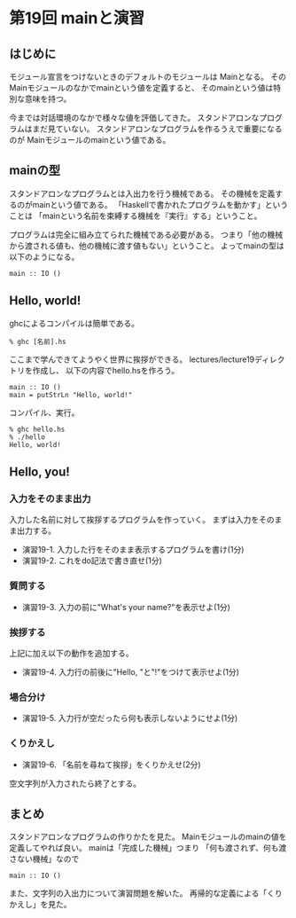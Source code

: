 第19回 mainと演習
=================

はじめに
--------

モジュール宣言をつけないときのデフォルトのモジュールは
Mainとなる。
そのMainモジュールのなかでmainという値を定義すると、
そのmainという値は特別な意味を持つ。

今までは対話環境のなかで様々な値を評価してきた。
スタンドアロンなプログラムはまだ見ていない。
スタンドアロンなプログラムを作るうえで重要になるのが
Mainモジュールのmainという値である。

mainの型
--------

スタンドアロンなプログラムとは入出力を行う機械である。
その機械を定義するのがmainという値である。
「Haskellで書かれたプログラムを動かす」ということは
「mainという名前を束縛する機械を『実行』する」ということ。

プログラムは完全に組み立てられた機械である必要がある。
つまり「他の機械から渡される値も、他の機械に渡す値もない」ということ。
よってmainの型は以下のようになる。

    main :: IO ()

Hello, world!
-------------

ghcによるコンパイルは簡単である。

    % ghc [名前].hs

ここまで学んできてようやく世界に挨拶ができる。
lectures/lecture19ディレクトリを作成し、
以下の内容でhello.hsを作ろう。

    main :: IO ()
    main = putStrLn "Hello, world!"

コンパイル、実行。

    % ghc hello.hs
    % ./hello
    Hello, world!

Hello, you!
-----------

### 入力をそのまま出力

入力した名前に対して挨拶するプログラムを作っていく。
まずは入力をそのまま出力する。

* 演習19-1. 入力した行をそのまま表示するプログラムを書け(1分)
* 演習19-2. これをdo記法で書き直せ(1分)

### 質問する

* 演習19-3. 入力の前に"What's your name?"を表示せよ(1分)

### 挨拶する

上記に加え以下の動作を追加する。

* 演習19-4. 入力行の前後に"Hello, "と"!"をつけて表示せよ(1分)

### 場合分け

* 演習19-5. 入力行が空だったら何も表示しないようにせよ(1分)

### くりかえし

* 演習19-6. 「名前を尋ねて挨拶」をくりかえせ(2分)

空文字列が入力されたら終了とする。

まとめ
------

スタンドアロンなプログラムの作りかたを見た。
Mainモジュールのmainの値を定義してやれば良い。
mainは「完成した機械」つまり
「何も渡されず、何も渡さない機械」なので

    main :: IO ()

また、文字列の入出力について演習問題を解いた。
再帰的な定義による「くりかえし」を見た。
